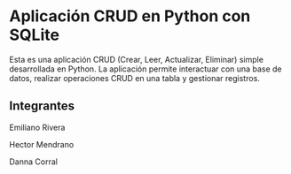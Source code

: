 # Aplicación CRUD en Python con SQLite

Esta es una aplicación CRUD (Crear, Leer, Actualizar, Eliminar) simple desarrollada en Python. La aplicación permite interactuar con una base de datos, realizar operaciones CRUD en una tabla y gestionar registros.

## Integrantes 

Emiliano Rivera

Hector Mendrano

Danna Corral
